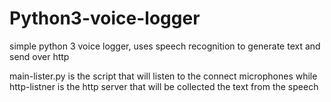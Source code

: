 # Python3-voice-logger
simple python 3 voice logger, uses speech recognition to generate text and send over http

main-lister.py is the script that will listen to the connect microphones while http-listner is the http server that will be collected the text from the speech
